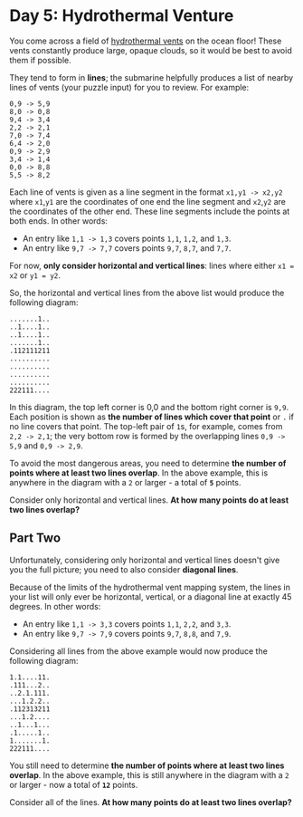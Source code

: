# Day 5: Hydrothermal Venture

You come across a field of [hydrothermal vents](https://en.wikipedia.org/wiki/Hydrothermal_vent)
on the ocean floor! These vents constantly produce large, opaque clouds, so it
would be best to avoid them if possible.

They tend to form in **lines**; the submarine helpfully produces a list of
nearby lines of vents (your puzzle input) for you to review. For example:

```text
0,9 -> 5,9
8,0 -> 0,8
9,4 -> 3,4
2,2 -> 2,1
7,0 -> 7,4
6,4 -> 2,0
0,9 -> 2,9
3,4 -> 1,4
0,0 -> 8,8
5,5 -> 8,2
```

Each line of vents is given as a line segment in the format `x1,y1 -> x2,y2`
where `x1`,`y1` are the coordinates of one end the line segment and `x2`,`y2`
are the coordinates of the other end. These line segments include the points at
both ends. In other words:

- An entry like `1,1 -> 1,3` covers points `1,1`, `1,2`, and `1,3`.
- An entry like `9,7 -> 7,7` covers points `9,7`, `8,7`, and `7,7`.

For now, **only consider horizontal and vertical lines**: lines where either
`x1 = x2` or `y1 = y2`.

So, the horizontal and vertical lines from the above list would produce the
following diagram:

```text
.......1..
..1....1..
..1....1..
.......1..
.112111211
..........
..........
..........
..........
222111....
```

In this diagram, the top left corner is 0,0 and the bottom right corner is
`9,9`. Each position is shown as **the number of lines which cover that point**
or `.` if no line covers that point. The top-left pair of `1`s, for example,
comes from `2,2 -> 2,1`; the very bottom row is formed by the overlapping lines
`0,9 -> 5,9` and `0,9 -> 2,9`.

To avoid the most dangerous areas, you need to determine **the number of**
**points where at least two lines overlap**. In the above example, this is
anywhere in the diagram with a `2` or larger - a total of **`5`** points.

Consider only horizontal and vertical lines.
**At how many points do at least two lines overlap?**

## Part Two

Unfortunately, considering only horizontal and vertical lines doesn't give you
the full picture; you need to also consider **diagonal lines**.

Because of the limits of the hydrothermal vent mapping system, the lines in your
list will only ever be horizontal, vertical, or a diagonal line at exactly 45
degrees. In other words:

- An entry like `1,1 -> 3,3` covers points `1,1`, `2,2`, and `3,3`.
- An entry like `9,7 -> 7,9` covers points `9,7`, `8,8`, and `7,9`.

Considering all lines from the above example would now produce the following
diagram:

```text
1.1....11.
.111...2..
..2.1.111.
...1.2.2..
.112313211
...1.2....
..1...1...
.1.....1..
1.......1.
222111....
```

You still need to determine **the number of points where at least two lines**
**overlap**. In the above example, this is still anywhere in the diagram with a
`2` or larger - now a total of **`12`** points.

Consider all of the lines. **At how many points do at least two lines overlap?**

